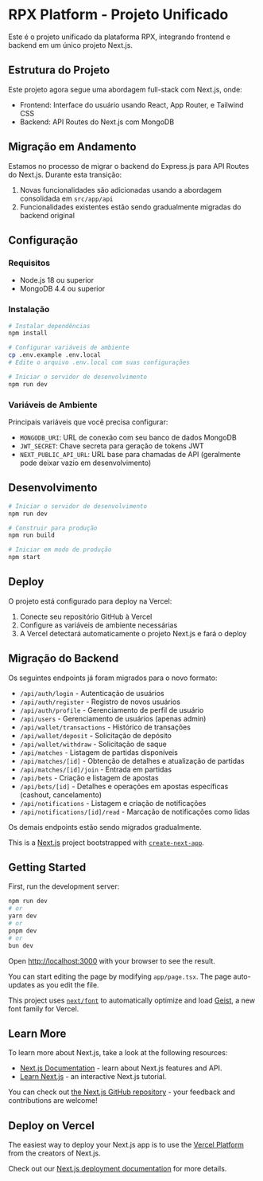# RPX Platform - Projeto Unificado

Este é o projeto unificado da plataforma RPX, integrando frontend e backend em um único projeto Next.js.

## Estrutura do Projeto

Este projeto agora segue uma abordagem full-stack com Next.js, onde:

- Frontend: Interface do usuário usando React, App Router, e Tailwind CSS
- Backend: API Routes do Next.js com MongoDB

## Migração em Andamento

Estamos no processo de migrar o backend do Express.js para API Routes do Next.js. Durante esta transição:

1. Novas funcionalidades são adicionadas usando a abordagem consolidada em `src/app/api`
2. Funcionalidades existentes estão sendo gradualmente migradas do backend original

## Configuração

### Requisitos

- Node.js 18 ou superior
- MongoDB 4.4 ou superior

### Instalação

```bash
# Instalar dependências
npm install

# Configurar variáveis de ambiente
cp .env.example .env.local
# Edite o arquivo .env.local com suas configurações

# Iniciar o servidor de desenvolvimento
npm run dev
```

### Variáveis de Ambiente

Principais variáveis que você precisa configurar:

- `MONGODB_URI`: URL de conexão com seu banco de dados MongoDB
- `JWT_SECRET`: Chave secreta para geração de tokens JWT
- `NEXT_PUBLIC_API_URL`: URL base para chamadas de API (geralmente pode deixar vazio em desenvolvimento)

## Desenvolvimento

```bash
# Iniciar o servidor de desenvolvimento
npm run dev

# Construir para produção
npm run build

# Iniciar em modo de produção
npm start
```

## Deploy

O projeto está configurado para deploy na Vercel:

1. Conecte seu repositório GitHub à Vercel
2. Configure as variáveis de ambiente necessárias
3. A Vercel detectará automaticamente o projeto Next.js e fará o deploy

## Migração do Backend

Os seguintes endpoints já foram migrados para o novo formato:

- `/api/auth/login` - Autenticação de usuários
- `/api/auth/register` - Registro de novos usuários
- `/api/auth/profile` - Gerenciamento de perfil de usuário
- `/api/users` - Gerenciamento de usuários (apenas admin)
- `/api/wallet/transactions` - Histórico de transações
- `/api/wallet/deposit` - Solicitação de depósito
- `/api/wallet/withdraw` - Solicitação de saque
- `/api/matches` - Listagem de partidas disponíveis
- `/api/matches/[id]` - Obtenção de detalhes e atualização de partidas
- `/api/matches/[id]/join` - Entrada em partidas
- `/api/bets` - Criação e listagem de apostas
- `/api/bets/[id]` - Detalhes e operações em apostas específicas (cashout, cancelamento)
- `/api/notifications` - Listagem e criação de notificações
- `/api/notifications/[id]/read` - Marcação de notificações como lidas

Os demais endpoints estão sendo migrados gradualmente.

This is a [Next.js](https://nextjs.org) project bootstrapped with [`create-next-app`](https://nextjs.org/docs/app/api-reference/cli/create-next-app).

## Getting Started

First, run the development server:

```bash
npm run dev
# or
yarn dev
# or
pnpm dev
# or
bun dev
```

Open [http://localhost:3000](http://localhost:3000) with your browser to see the result.

You can start editing the page by modifying `app/page.tsx`. The page auto-updates as you edit the file.

This project uses [`next/font`](https://nextjs.org/docs/app/building-your-application/optimizing/fonts) to automatically optimize and load [Geist](https://vercel.com/font), a new font family for Vercel.

## Learn More

To learn more about Next.js, take a look at the following resources:

- [Next.js Documentation](https://nextjs.org/docs) - learn about Next.js features and API.
- [Learn Next.js](https://nextjs.org/learn) - an interactive Next.js tutorial.

You can check out [the Next.js GitHub repository](https://github.com/vercel/next.js) - your feedback and contributions are welcome!

## Deploy on Vercel

The easiest way to deploy your Next.js app is to use the [Vercel Platform](https://vercel.com/new?utm_medium=default-template&filter=next.js&utm_source=create-next-app&utm_campaign=create-next-app-readme) from the creators of Next.js.

Check out our [Next.js deployment documentation](https://nextjs.org/docs/app/building-your-application/deploying) for more details.
